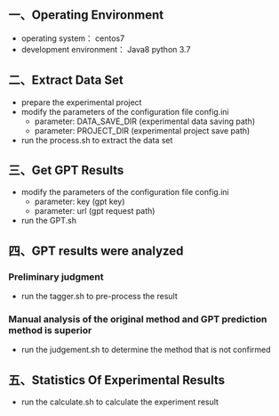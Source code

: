## 一、Operating Environment

* operating system： centos7
* development environment： Java8 python 3.7

## 二、Extract Data Set

* prepare the experimental project
* modify the parameters of the configuration file config.ini
  * parameter: DATA\_SAVE\_DIR (experimental data saving path)
  * parameter: PROJECT\_DIR (experimental project save path)
* run the process.sh to extract the data set

## 三、Get GPT Results

* modify the parameters of the configuration file config.ini
  * parameter: key (gpt key)
  * parameter: url (gpt request path)
* run the GPT.sh

## 四、GPT results were analyzed

### Preliminary judgment

* run the tagger.sh to pre-process the result

### Manual analysis of the original method and GPT prediction method is superior

* run the judgement.sh to determine the method that is not confirmed

## 五、Statistics Of Experimental Results

* run the calculate.sh to calculate the experiment result

